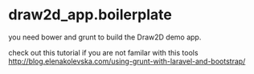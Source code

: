 # draw2d_app.boilerplate

you need bower and grunt to build the Draw2D demo app.

check out this tutorial if you are not familar with this tools
http://blog.elenakolevska.com/using-grunt-with-laravel-and-bootstrap/
